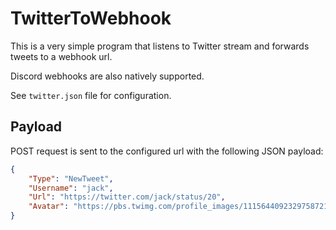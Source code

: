 # TwitterToWebhook

This is a very simple program that listens to Twitter stream and
forwards tweets to a webhook url.

Discord webhooks are also natively supported.

See `twitter.json` file for configuration.

## Payload

POST request is sent to the configured url with the following JSON payload:

```json
{
	"Type": "NewTweet",
	"Username": "jack",
	"Url": "https://twitter.com/jack/status/20",
	"Avatar": "https://pbs.twimg.com/profile_images/1115644092329758721/AFjOr-K8_400x400.jpg",
}
```
